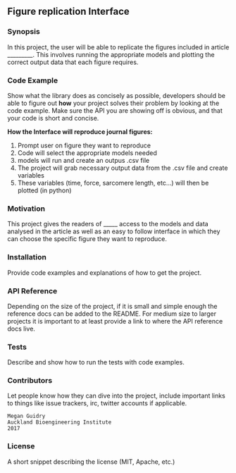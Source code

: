 ## Figure replication Interface 
### Synopsis

In this project, the user will be able to replicate the figures included in 
article _________.  This involves running the appropriate models and plotting 
the correct output data that each figure requires. 

### Code Example

Show what the library does as concisely as possible, developers should be able to figure out **how** your project solves their problem by looking at the code example. Make sure the API you are showing off is obvious, and that your code is short and concise.

**How the Interface will reproduce journal figures:**
1) Prompt user on figure they want to reproduce
2) Code will select the appropriate models needed
3) models will run and create an outpus .csv file
4) The project will grab necessary output data from the .csv file and create variables
5) These variables (time, force, sarcomere length, etc...) will then be plotted (in python)

### Motivation

This project gives the readers of _____ access to the models and data analysed in the article as well as an easy to follow interface in which they can choose the specific figure they want to reproduce.  

### Installation

Provide code examples and explanations of how to get the project.

### API Reference

Depending on the size of the project, if it is small and simple enough the reference docs can be added to the README. For medium size to larger projects it is important to at least provide a link to where the API reference docs live.

### Tests

Describe and show how to run the tests with code examples.

### Contributors

Let people know how they can dive into the project, include important links to things like issue trackers, irc, twitter accounts if applicable.

    Megan Guidry
    Auckland Bioengineering Institute
    2017

### License

A short snippet describing the license (MIT, Apache, etc.)
